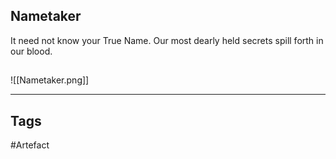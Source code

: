 ## Nametaker
It need not know your True Name. Our most
dearly held secrets spill forth in our blood.
## 
![[Nametaker.png]]

---
## Tags
#Artefact